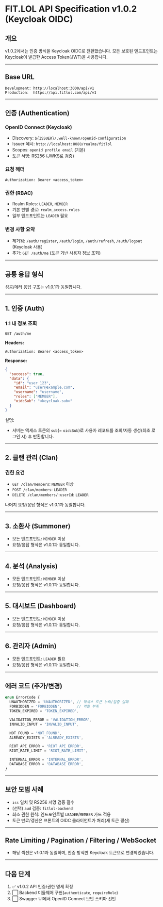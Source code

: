 # FIT.LOL API Specification v1.0.2 (Keycloak OIDC)

## 개요
v1.0.2에서는 인증 방식을 Keycloak OIDC로 전환했습니다. 모든 보호된 엔드포인트는 Keycloak이 발급한 Access Token(JWT)을 사용합니다.

---

## Base URL
```
Development: http://localhost:3000/api/v1
Production:  https://api.fitlol.com/api/v1
```

---

## 인증 (Authentication)

### OpenID Connect (Keycloak)
- Discovery: `${ISSUER}/.well-known/openid-configuration`
- Issuer 예시: `http://localhost:8080/realms/fitlol`
- Scopes: `openid profile email` (기본)
- 토큰 서명: RS256 (JWKS로 검증)

### 요청 헤더
```http
Authorization: Bearer <access_token>
```

### 권한 (RBAC)
- Realm Roles: `LEADER`, `MEMBER`
- 기본 판별 경로: `realm_access.roles`
- 일부 엔드포인트는 `LEADER` 필요

### 변경 사항 요약
- 제거됨: `/auth/register`, `/auth/login`, `/auth/refresh`, `/auth/logout` (Keycloak 사용)
- 추가: `GET /auth/me` (토큰 기반 사용자 정보 조회)

---

## 공통 응답 형식
성공/에러 응답 구조는 v1.0.1과 동일합니다.

---

## 1. 인증 (Auth)

### 1.1 내 정보 조회
```http
GET /auth/me
```
**Headers:**
```
Authorization: Bearer <access_token>
```
**Response:**
```json
{
  "success": true,
  "data": {
    "id": "user_123",        
    "email": "user@example.com",
    "username": "username",
    "roles": ["MEMBER"],      
    "oidcSub": "<keycloak-sub>"
  }
}
```
설명:
- 서버는 액세스 토큰의 `sub`(= `oidcSub`)로 사용자 레코드를 조회/자동 생성(최초 로그인 시) 후 반환합니다.

---

## 2. 클랜 관리 (Clan)

### 권한 요건
- `GET /clan/members`: `MEMBER` 이상
- `POST /clan/members`: `LEADER`
- `DELETE /clan/members/:userId`: `LEADER`

나머지 요청/응답 형식은 v1.0.1과 동일합니다.

---

## 3. 소환사 (Summoner)
- 모든 엔드포인트: `MEMBER` 이상
- 요청/응답 형식은 v1.0.1과 동일합니다.

---

## 4. 분석 (Analysis)
- 모든 엔드포인트: `MEMBER` 이상
- 요청/응답 형식은 v1.0.1과 동일합니다.

---

## 5. 대시보드 (Dashboard)
- 모든 엔드포인트: `MEMBER` 이상
- 요청/응답 형식은 v1.0.1과 동일합니다.

---

## 6. 관리자 (Admin)
- 모든 엔드포인트: `LEADER` 필요
- 요청/응답 형식은 v1.0.1과 동일합니다.

---

## 에러 코드 (추가/변경)
```ts
enum ErrorCode {
  UNAUTHORIZED = 'UNAUTHORIZED', // 액세스 토큰 누락/검증 실패
  FORBIDDEN = 'FORBIDDEN',       // 역할 부족
  TOKEN_EXPIRED = 'TOKEN_EXPIRED',

  VALIDATION_ERROR = 'VALIDATION_ERROR',
  INVALID_INPUT = 'INVALID_INPUT',

  NOT_FOUND = 'NOT_FOUND',
  ALREADY_EXISTS = 'ALREADY_EXISTS',

  RIOT_API_ERROR = 'RIOT_API_ERROR',
  RIOT_RATE_LIMIT = 'RIOT_RATE_LIMIT',

  INTERNAL_ERROR = 'INTERNAL_ERROR',
  DATABASE_ERROR = 'DATABASE_ERROR',
}
```

---

## 보안 모범 사례
- `iss` 일치 및 RS256 서명 검증 필수
- (선택) `aud` 검증: `fitlol-backend`
- 최소 권한 원칙: 엔드포인트별 `LEADER`/`MEMBER` 가드 적용
- 토큰 만료/갱신은 프론트의 OIDC 클라이언트가 처리(새 토큰 갱신)

---

## Rate Limiting / Pagination / Filtering / WebSocket
- 해당 섹션은 v1.0.1과 동일하며, 인증 방식만 Keycloak 토큰으로 변경되었습니다.

---

## 다음 단계
1. ✅ v1.0.2 API 인증/권한 명세 확정
2. ⬜ Backend 미들웨어 구현(`authenticate`, `requireRole`)
3. ⬜ Swagger UI에서 OpenID Connect 보안 스키마 선언
